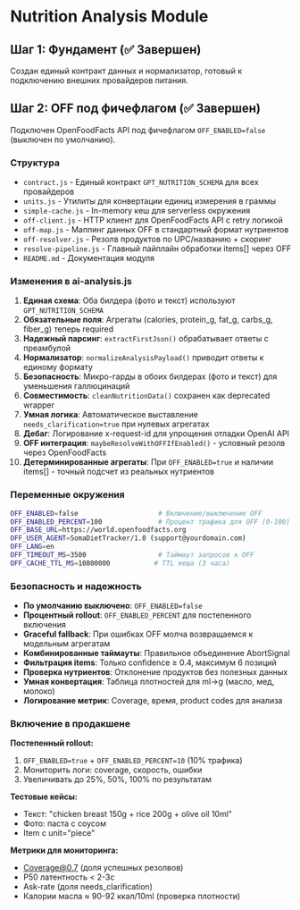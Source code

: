 # Nutrition Analysis Module

## Шаг 1: Фундамент (✅ Завершен)

Создан единый контракт данных и нормализатор, готовый к подключению внешних провайдеров питания.

## Шаг 2: OFF под фичефлагом (✅ Завершен)

Подключен OpenFoodFacts API под фичефлагом `OFF_ENABLED=false` (выключен по умолчанию).

### Структура

- `contract.js` - Единый контракт `GPT_NUTRITION_SCHEMA` для всех провайдеров
- `units.js` - Утилиты для конвертации единиц измерения в граммы
- `simple-cache.js` - In-memory кеш для serverless окружения
- `off-client.js` - HTTP клиент для OpenFoodFacts API с retry логикой
- `off-map.js` - Маппинг данных OFF в стандартный формат нутриентов
- `off-resolver.js` - Резолв продуктов по UPC/названию + скоринг
- `resolve-pipeline.js` - Главный пайплайн обработки items[] через OFF
- `README.md` - Документация модуля

### Изменения в ai-analysis.js

1. **Единая схема**: Оба билдера (фото и текст) используют `GPT_NUTRITION_SCHEMA`
2. **Обязательные поля**: Агрегаты (calories, protein_g, fat_g, carbs_g, fiber_g) теперь required
3. **Надежный парсинг**: `extractFirstJson()` обрабатывает ответы с преамбулой
4. **Нормализатор**: `normalizeAnalysisPayload()` приводит ответы к единому формату
5. **Безопасность**: Микро-гарды в обоих билдерах (фото и текст) для уменьшения галлюцинаций
6. **Совместимость**: `cleanNutritionData()` сохранен как deprecated wrapper
7. **Умная логика**: Автоматическое выставление `needs_clarification=true` при нулевых агрегатах
8. **Дебаг**: Логирование x-request-id для упрощения отладки OpenAI API
9. **OFF интеграция**: `maybeResolveWithOFFIfEnabled()` - условный резолв через OpenFoodFacts
10. **Детерминированные агрегаты**: При `OFF_ENABLED=true` и наличии items[] - точный подсчет из реальных нутриентов

### Переменные окружения

```bash
OFF_ENABLED=false                    # Включение/выключение OFF
OFF_ENABLED_PERCENT=100              # Процент трафика для OFF (0-100)
OFF_BASE_URL=https://world.openfoodfacts.org
OFF_USER_AGENT=SomaDietTracker/1.0 (support@yourdomain.com)
OFF_LANG=en
OFF_TIMEOUT_MS=3500                  # Таймаут запросов к OFF
OFF_CACHE_TTL_MS=10800000           # TTL кеша (3 часа)
```

### Безопасность и надежность

- **По умолчанию выключено**: `OFF_ENABLED=false`
- **Процентный rollout**: `OFF_ENABLED_PERCENT` для постепенного включения
- **Graceful fallback**: При ошибках OFF молча возвращаемся к модельным агрегатам
- **Комбинированные таймауты**: Правильное объединение AbortSignal
- **Фильтрация items**: Только confidence ≥ 0.4, максимум 6 позиций
- **Проверка нутриентов**: Отклонение продуктов без полезных данных
- **Умная конвертация**: Таблица плотностей для ml→g (масло, мед, молоко)
- **Логирование метрик**: Coverage, время, product codes для анализа

### Включение в продакшене

**Постепенный rollout:**
1. `OFF_ENABLED=true` + `OFF_ENABLED_PERCENT=10` (10% трафика)
2. Мониторить логи: coverage, скорость, ошибки
3. Увеличивать до 25%, 50%, 100% по результатам

**Тестовые кейсы:**
- Текст: "chicken breast 150g + rice 200g + olive oil 10ml"
- Фото: паста с соусом
- Item с unit="piece"

**Метрики для мониторинга:**
- Coverage@0.7 (доля успешных резолвов)
- P50 латентность < 2-3с
- Ask-rate (доля needs_clarification)
- Калории масла ≈ 90-92 ккал/10ml (проверка плотности)
